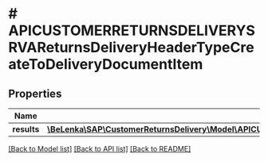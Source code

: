 # # APICUSTOMERRETURNSDELIVERYSRVAReturnsDeliveryHeaderTypeCreateToDeliveryDocumentItem

## Properties

Name | Type | Description | Notes
------------ | ------------- | ------------- | -------------
**results** | [**\BeLenka\SAP\CustomerReturnsDelivery\Model\APICUSTOMERRETURNSDELIVERYSRVAReturnsDeliveryItemTypeCreate[]**](APICUSTOMERRETURNSDELIVERYSRVAReturnsDeliveryItemTypeCreate.md) |  | [optional]

[[Back to Model list]](../../README.md#models) [[Back to API list]](../../README.md#endpoints) [[Back to README]](../../README.md)
